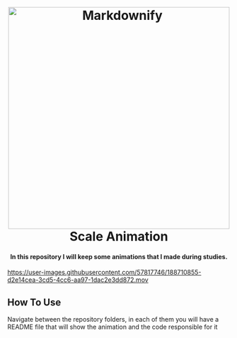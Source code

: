 
<h1 align="center">
  <br>
  <a href="http://www.amitmerchant.com/electron-markdownify"><img src="https://pbs.twimg.com/media/Eu7e3mQVgAImK2o.png" alt="Markdownify" width="500"></a>
  <br>
  Scale Animation
  <br>
</h1>

<h4 align="center">In this repository I will keep some animations that I made during studies.</h4>



https://user-images.githubusercontent.com/57817746/188710855-d2e14cea-3cd5-4cc6-aa97-1dac2e3dd872.mov

## How To Use

Navigate between the repository folders, in each of them you will have a README file that will show the animation and the code responsible for it


